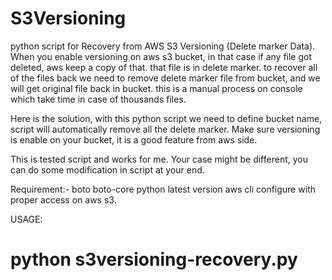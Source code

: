 # S3Versioning
python script for Recovery from AWS S3 Versioning (Delete marker Data).
When you enable versioning on aws s3 bucket, in that case if any file got deleted, aws keep a copy of that. that file is in delete marker.
to recover all of the files back we need to remove delete marker file from bucket, and we will get original file back in bucket.
this is a manual process on console which take time in case of thousands files.

Here is the solution, with this python script we need to define bucket name, script will automatically remove all the delete marker.
Make sure versioning is enable on your bucket, it is a good feature from aws side.

This is tested script and works for me. Your case might be different, you can do some modification in script at your end.

Requirement:-
boto
boto-core
python latest version
aws cli configure with proper access on aws s3.

USAGE:
# python s3versioning-recovery.py
